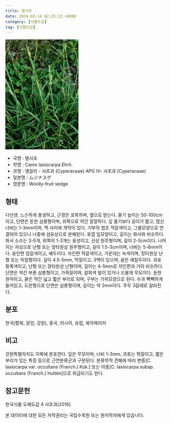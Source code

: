 ```yaml
---
title: 벌사초
date: 2024-03-14 02:23:13 +0800
category: [식물도감]
tag: [식물도감]
---
```




![벌사초](/assets/img/fileUpload/plants/basic/Cyperaceae/Carex/5254/1_th2.JPG)
- 국명 : 벌사초
- 학명 : Carex lasiocarpa Ehrh.
- 과명 : 앵글러 - 사초과 (Cyperaceae) APG Ⅳ- 사초과 (Cyperaceae)
- 일본명 : ムジナスゲ
- 영문명 : Woolly-fruit sedge


## 형태
다년생. 느슨하게 총생하고, 근경은 포복하며, 옆으로 벋는다. 줄기 높이는 50-100cm이고, 단면은 둔한 삼릉형이며, 위쪽으로 약간 깔깔하다. 잎 줄기보다 길이가 짧고, 엽신 너비는 1-3mm이며, 맥 사이에 격막이 있다. 기부의 엽초 적갈색이고, 그물모양으로 연결되어 있으나 나중에 섬유상으로 분해된다. 포엽 잎모양이고, 길이는 화서와 비슷하다. 화서 소수는 3-5개, 위쪽의 1-3개는 웅성이고, 선상 원주형이며, 길이 2-5cm이다. 나머지는 자성으로 난형 또는 장타원상 원주형이고, 길이 1.5-3cm이며, 너비는 5-6mm이다. 웅인편 암갈색이고, 예두이다. 자인편 적갈색이고, 가운데는 녹색이며, 장타원상 난형 또는 피침형이다. 길이 4.5-5mm, 막질이고, 3맥이 있으며, 끝은 예첨두이다. 과포 황록색이고, 난형 또는 장타원상 난형이며, 길이는 4-5mm로 자인편과 거의 비슷하다. 단면은 약간 부푼 삼릉형이고, 가죽질이며, 갈회색 털이 있거나 드물게 무모이다. 둔한 원저이고, 끝은 약간 넓고 짧은 부리로 되며, 구부는 가위모양으로 된다. 수과 빽빽하게 들어있고, 도란형으로 단면은 삼릉형이며, 길이는 약 2mm이다. 주두 3갈래로 갈라진다.
## 분포
한국(함북, 양강, 강원), 중국, 러시아, 유럽, 북아메리카
## 비고
강원특별자치도 이북에 분포한다. 잎은 무모이며, 너비 1-3mm, 과포는 혁질이고, 짧은 부리가 있는 특징 등으로 근연분류군과 구분된다. 분류학적 견해에 따라 변종[C. lasiocarpa var. occultans (Franch.) Kük.] 또는 아종[C. lasiocarpa subsp. occultans (Franch.) Hultén]으로 취급되기도 한다.
## 참고문헌
한국식물 도해도감 4 사초과(2016)






본 데이터에 대한 모든 저작권리는 국립수목원 또는 원저작자에게 있습니다.
